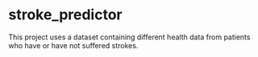 # stroke_predictor
This project uses a dataset containing different health data from patients who have or have not suffered strokes.
